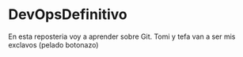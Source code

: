 # DevOpsDefinitivo
En esta reposteria voy a aprender sobre Git. Tomi y tefa van a ser mis exclavos (pelado botonazo)
